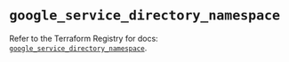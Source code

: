 # `google_service_directory_namespace`

Refer to the Terraform Registry for docs: [`google_service_directory_namespace`](https://registry.terraform.io/providers/hashicorp/google-beta/5.15.0/docs/resources/google_service_directory_namespace).
